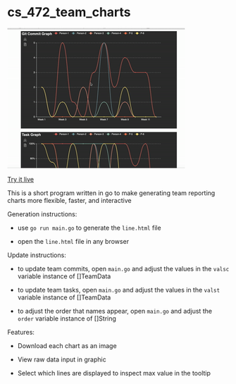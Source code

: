 # cs_472_team_charts

![](https://github.com/thenick775/cs_472_team_charts/blob/main/demo.gif)

[Try it live](https://rawcdn.githack.com/thenick775/cs_472_team_charts/7497c37b2748ee99a2fdb5dd865770eb1d4bbee2/line.html)

This is a short program written in go to make generating team reporting charts more flexible, faster, and interactive

Generation instructions:

- use `go run main.go` to generate the `line.html` file

- open the `line.html` file in any browser

Update instructions:

- to update team commits, open `main.go` and adjust the values in the `valsc` variable instance of []TeamData

- to update team tasks, open `main.go` and adjust the values in the `valst` variable instance of []TeamData

- to adjust the order that names appear, open `main.go` and adjust the `order` variable instance of []String

Features:

- Download each chart as an image

- View raw data input in graphic

- Select which lines are displayed to inspect max value in the tooltip
